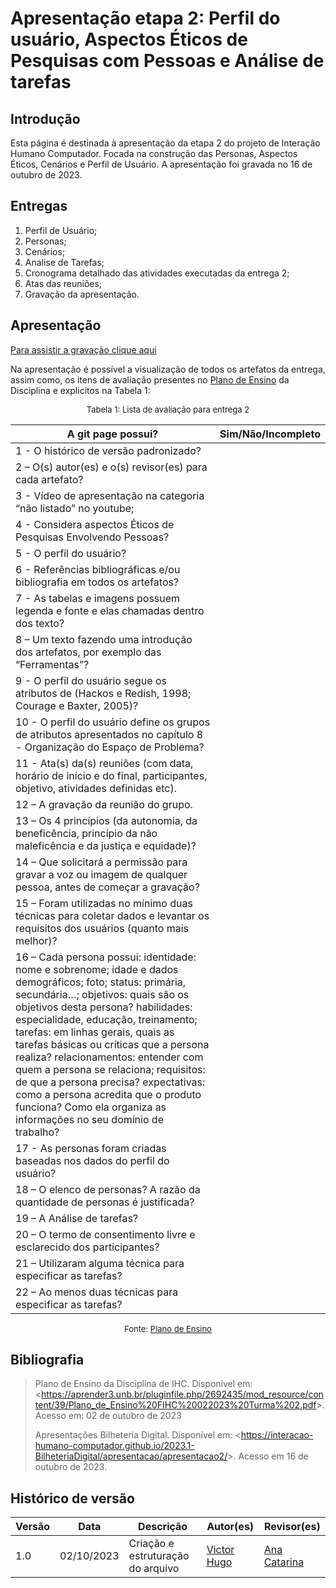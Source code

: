 # Apresentação etapa 2: Perfil do usuário, Aspectos Éticos de Pesquisas com Pessoas e Análise de tarefas

## Introdução

Esta página é destinada à apresentação da etapa 2 do projeto de Interação Humano Computador. Focada na construção das Personas, Aspectos Éticos, Cenários e Perfil de Usuário. A apresentação foi gravada no 16 de outubro de 2023.



## Entregas

1. Perfil de Usuário;
2. Personas;
3. Cenários;
4. Analise de Tarefas;
5. Cronograma detalhado das atividades executadas da entrega 2;
6. Atas das reuniões;
7. Gravação da apresentação.



## Apresentação

[Para assistir a gravação clique aqui]()

<center>

<!--iframe aqui-->


</center>

Na apresentação é possível a visualização de todos os artefatos da entrega, assim como, os itens de avaliação presentes no [Plano de Ensino](https://aprender3.unb.br/pluginfile.php/2692435/mod_resource/content/39/Plano_de_Ensino%20FIHC%20022023%20Turma%202.pdf) da Disciplina e explicitos na Tabela 1:

<center>
<font size="2"><p style="text-align: center">Tabela 1: Lista de avaliação para entrega 2</p></font>

A git page possui?  | Sim/Não/Incompleto
--------- | ------
1 - O histórico de versão padronizado? | 
2 – O(s) autor(es) e o(s) revisor(es) para cada artefato? | 
3 - Vídeo de apresentação na categoria “não listado” no youtube; | 
4 - Considera aspectos Éticos de Pesquisas Envolvendo Pessoas? | 
5 - O perfil do usuário? | 
6 - Referências bibliográficas e/ou bibliografia em todos os artefatos? | 
7 - As tabelas e imagens possuem legenda e fonte e elas chamadas dentro dos texto? | 
8 – Um texto fazendo uma introdução dos artefatos, por exemplo das “Ferramentas”? | 
9 - O perfil do usuário segue os atributos de (Hackos e Redish, 1998; Courage e Baxter, 2005)? | 
10 - O perfil do usuário define os grupos de atributos apresentados no capítulo 8 - Organização do Espaço de Problema? | 
11 - Ata(s) da(s) reuniões (com data, horário de início e do final, participantes, objetivo, atividades definidas etc). | 
12 – A gravação da reunião do grupo. | 
13 – Os 4 princípios (da autonomia, da beneficência, princípio da não maleficência e da justiça e equidade)? | 
14 – Que solicitará a permissão para gravar a voz ou imagem de qualquer pessoa, antes de começar a gravação? | 
15 – Foram utilizadas no mínimo duas técnicas para coletar dados e levantar os requisitos dos usuários (quanto mais melhor)?  | 
16 – Cada persona possui: identidade: nome e sobrenome; idade e dados demográficos; foto; status: primária, secundária…; objetivos: quais são os objetivos desta persona? habilidades: especialidade, educação, treinamento; tarefas: em linhas gerais, quais as tarefas básicas ou críticas que a persona realiza? relacionamentos: entender com quem a persona se relaciona; requisitos: de que a persona precisa? expectativas: como a persona acredita que o produto funciona? Como ela organiza as informações no seu domínio de trabalho? | 
17 - As personas foram criadas baseadas nos dados do perfil do usuário? | 
18 – O elenco de personas? A razão da quantidade de personas é justificada? | 
19 – A Análise de tarefas? | 
20 – O termo de consentimento livre e esclarecido dos participantes? | 
21 – Utilizaram alguma técnica para especificar as tarefas? | 
22 – Ao menos duas técnicas para especificar as tarefas? |


<font size="2"><p style="text-align: center">Fonte: [Plano de Ensino](https://aprender3.unb.br/pluginfile.php/2692435/mod_resource/content/39/Plano_de_Ensino%20FIHC%20022023%20Turma%202.pdf)</p></font>

</center>



## Bibliografia

> Plano de Ensino da Disciplina de IHC. Disponível em: <<https://aprender3.unb.br/pluginfile.php/2692435/mod_resource/content/39/Plano_de_Ensino%20FIHC%20022023%20Turma%202.pdf>>. Acesso em: 02 de outubro de 2023
>
> Apresentações Bilheteria Digital. Disponível em: <<https://interacao-humano-computador.github.io/2023.1-BilheteriaDigital/apresentacao/apresentacao2/>>. Acesso em 16 de outubro de 2023.


## Histórico de versão

| Versão |    Data    | Descrição                         | Autor(es)                                      | Revisor(es)                                    |
| ------ | :--------: | --------------------------------- | ---------------------------------------------- | ---------------------------------------------- |
| 1.0    | 02/10/2023 | Criação e estruturação do arquivo | [Victor Hugo](https://github.com/ViictorHugoo) | [Ana Catarina](https://github.com/an4catarina) |

